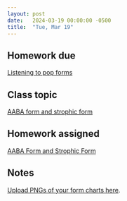 ```yaml
---
layout: post
date:   2024-03-19 00:00:00 -0500
title:  "Tue, Mar 19"
---
```


## Homework due

[Listening to pop forms](https://viva.pressbooks.pub/openmusictheory/chapter/verse-chorus-form/#assignments)

## Class topic

[AABA form and strophic form](https://viva.pressbooks.pub/openmusictheory/chapter/aaba-and-strophic-form/)

## Homework assigned

[AABA Form and Strophic Form](https://viva.pressbooks.pub/openmusictheory/chapter/aaba-and-strophic-form/#assignments)

## Notes

[Upload PNGs of your form charts here](https://gmuedu-my.sharepoint.com/:f:/g/personal/mlavengo_gmu_edu/EjtuCHkVt-5Eq1xx1VdLxCoBUJm0TTi4m8UCqNa1QpQQMw).